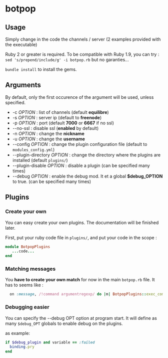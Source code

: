 # botpop

## Usage

Simply change in the code the channels / server (2 examples provided with the executable)

Ruby 2 or greater is required. To be compatible with Ruby 1.9, you can try :
``sed 's/prepend/include/g' -i botpop.rb`` but no garanties...

``bundle install`` to install the gems.


## Arguments
By default, only the first occurence of the argument will be used, unless specified.
- -c _OPTION_ : list of channels (default __equilibre__)
- -s _OPTION_ : server ip (default to __freenode__)
- -p _OPTION_ : port (default __7000__ or __6667__ if no ssl)
- --no-ssl : disable ssl (__enabled__ by default)
- -n _OPTION_ : change the __nickname__
- -u _OPTION_ : change the __username__
- --config _OPTION_ : change the plugin configuration file (default to ``modules_config.yml``)
- --plugin-directory _OPTION_ : change the directory where the plugins are installed (default ``plugins/``)
- --plugin-disable _OPTION_ : disable a plugin (can be specified many times)
- --debug _OPTION_ : enable the debug mod. It et a global __$debug_OPTION__ to true. (can be specified many times)

## Plugins

### Create your own
You can easy create your own plugins. The documentation will be finished later.

First, put your ruby code file in ``plugins/``, and put your code in the scope :
```ruby
module BotpopPlugins
   ...code...
end
```

### Matching messages
You __have to create your own match__ for now in the main ``botpop.rb`` file.
It has to seems like :
```ruby
  on :message, /!command argumentregexp/ do |m| BotpopPlugins::exec_command m end
```

### Debugging easier
You can specify the --debug OPT option at program start.
It will define as many ``$debug_OPT`` globals to enable debug on the plugins.

as example:
```ruby
if $debug_plugin and variable == :failed
  binding.pry
end
```
